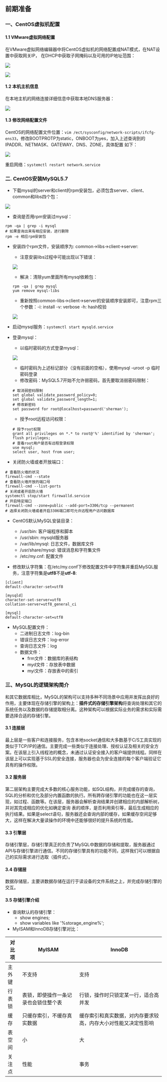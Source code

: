 ## 前期准备

### 一、CentOS虚拟机配置
#### 1.1 VMware虚拟网络配置
在VMware虚拟网络编辑器中将CentOS虚拟机的网络配置成NAT模式，在NAT设置中获取网关IP，
在DHCP中获取子网掩码以及可用的IP地址范围：

![](./imgs/1567476274159.png)

![](./imgs/1567476240672.png)

#### 1.2 本机主机信息

在本地主机的网络连接详细信息中获取本地DNS服务器：

![](./imgs/1570363832732.png)

#### 1.3 修改网络配置文件
CentOS的网络配置文件位置：`vim /ect/sysconfig/network-scripts/ifcfg-ens33`，修改BOOTPROTP为static，ONBOOT为yes，加入上述查询到的IPADDR、NETMASK、GATEWAY、DNS、ZONE，具体配置
如下：

![](./imgs/1570363899057.png)

重启网络：`systemctl restart network.service`

### 二. CentOS安装MySQL5.7

- 下载mysql的server和client的rpm安装包，必须包含server、client、common和libs四个包：

![](./imgs/1567477765756.png)

- 查询是否用rpm安装过mysql：
```shell
rpm -qa | grep -i mysql
# 如果查询出来有相应安装，进行删除
rpm -e 相应rpm安装包 
```
- 安装四个rpm文件，安装顺序为: common->libs->client->server:
    - 注意安装libs过程中可能出现以下错误：
    
    ![](./imgs/1567478021955.png)
    - 解决：清除yum里面所有mysql依赖包：
    ```shell
    rpm -qa | grep mysql
    yum remove mysql-libs
    ```
    - 重新按照common-libs->client->server的安装顺序安装即可，注意rpm三个参数：-i: install -v: verbose -h: hash校验
    
    ![](./imgs/1567478165749.png)
- 启动mysql服务：`systemctl start mysqld.service`
- 登录mysql：
    - 以临时密码的方式登录mysql：
    
    ![](./imgs/1567479100040.png)
    - 临时密码为上述标记部分（没有前面的空格），使用mysql -uroot -p 临时密码登录
    - 修改密码：MySQL5.7开始不允许弱密码，首先要取消弱密码限制：
    ```shell
    # 取消弱密码限制
    set global validate_password_policy=0;
    set global validate_password_length=1;
    # 修改新密码
    set password for root@localhost=password('sherman');
    ```
    - 授予root远程访问权限：
    ```shell
    # 授予root权限
    grant all privileges on *.* to root@'%' identified by 'sherman';
    flush privileges;
    # 查看root用户是否有远程登录权限
    use mysql;
    select user, host from user;
    ```
- 关闭防火墙或者开放端口：
```shell
# 查看防火墙的状况
firewall-cmd --state
# 查看防火墙开放的端口号
firewall-cmd --list-ports
# 关闭或者开启防火墙
systemctl stop/start firewalld.service
# 开启特定端口
firewall-cmd --zone=public --add-port=3306/tcp --permanent
# 选择关闭防火墙或者开启3306端口即可允许远程用户访问数据库
```
- CentOS默认MySQL安装目录：
    - /usr/bin: 客户端程序和脚本
    - /usr/sbin: mysqld服务器
    - /var/lib/mysql: 日志文件，数据库文件
    - /usr/share/mysql: 错误消息和字符集文件
    - /etc/my.cnf: 配置文件
    
- 修改默认字符集：在/etc/my.conf下修改配置文件中字符集并重启MySQL服务，注意字符集是**utf8**不是**utf-8**:
```shell
[client]
default-character-set=utf8

[mysqld]
character-set-server=utf8
collation-server=utf8_general_ci

[mysql]
default-character-set=utf8
```
- MySQL配置文件：
    - 二进制日志文件：log-bin
    - 错误日志文件：log-error
    - 查询日志文件：log
    - 数据文件：
        - frm文件：数据库的表结构
        - myd文件：存放表中数据
        - myi文件：存放表中的索引
        
### 三、MySQL的逻辑架构简介

和其它数据库相比，MySQL的架构可以支持多种不同场景中应用并发挥出良好的作用，主要体现在存储引擎的架构上：**插件式的存储引擎架构**将查询处理和其它的系统任务以及数据的存储提取相分离。这种架构可以根据实际业务的需求和实际需要选择合适的存储引擎。

#### 3.1 连接层

最上层是一些客户和连接服务，包含本地socket通信和大多数基于C/S工具实现的类似于TCP/IP的通信。主要完成一些类似于连接处理、授权认证及相关的安全方案。在该层上引入线程池的概念，未通过认证安全接入的客户端提供线程。同样在该层上可以实现基于SSL的安全连接，服务器也会为安全连接的每个客户端验证它具有的操作权限。

#### 3.2 服务层

第二层架构主要完成大多数的核心服务功能，如SQL结构，并完成缓存的查询，SQL的分析和优化及部分内置函数的执行。所有跨存储引擎的功能也在这一层实现，如过程、函数等。在该层，服务器会解析查询结果并创建相应的内部解析树，并对其完成相应的优化如确定查询 表的顺序，是否利用索引等，最后生成相应的执行结果。如果是select语句，服务器还会查询内部的缓存，如果缓存空间足够大，这样在解决大量读操作的环境中还能够很好的提升系统的性能。

#### 3.3 引擎层

存储引擎层，存储引擎真正的负责了MySQL中数据的存储和提取，服务器通过API与存储引擎进行通信。不同的存储引擎具有的功能不同，这样我们可以根据自己的实际需求进行选取（插件式）。

#### 3.4 存储层

数据存储层，主要讲数据存储在运行于读设备的文件系统之上，并完成存储引擎的交互。
#### 3.5 存储引擎介绍
- 查询默认的存储引擎：
    - show engines;
    - show variables like '%storage_engine%';    
- MyISAM和InnoDB存储引擎对比：

| 对比项  | MyISAM| InnoDB |
|---|---|---|
| 主外键 |不支持|支持|
| 行表锁 |表锁，即使操作一条记录也会锁住整个表|行锁，操作时只锁定某一行，适合高并发|
| 缓存 |只缓存索引，不缓存真实数据|缓存索引和真实数据，对内存要求较高，内存大小对性能又决定性影响|
| 表空间 |小|大|
| 关注点 |性能|事务|


